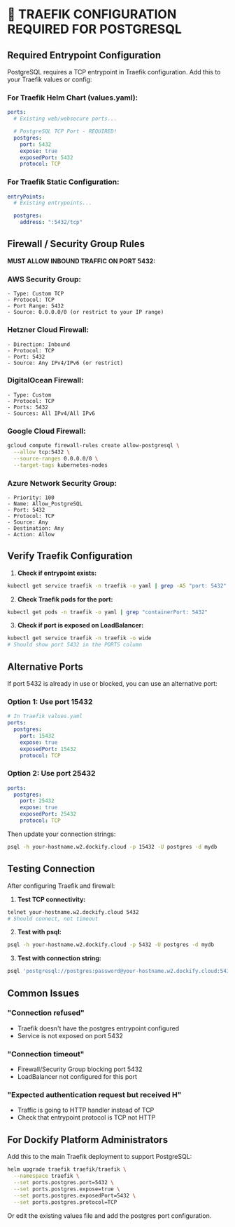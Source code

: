 # 🚨 TRAEFIK CONFIGURATION REQUIRED FOR POSTGRESQL

## Required Entrypoint Configuration

PostgreSQL requires a TCP entrypoint in Traefik configuration. Add this to your Traefik values or config:

### For Traefik Helm Chart (values.yaml):
```yaml
ports:
  # Existing web/websecure ports...

  # PostgreSQL TCP Port - REQUIRED!
  postgres:
    port: 5432
    expose: true
    exposedPort: 5432
    protocol: TCP
```

### For Traefik Static Configuration:
```yaml
entryPoints:
  # Existing entrypoints...

  postgres:
    address: ":5432/tcp"
```

## Firewall / Security Group Rules

**MUST ALLOW INBOUND TRAFFIC ON PORT 5432:**

### AWS Security Group:
```
- Type: Custom TCP
- Protocol: TCP
- Port Range: 5432
- Source: 0.0.0.0/0 (or restrict to your IP range)
```

### Hetzner Cloud Firewall:
```
- Direction: Inbound
- Protocol: TCP
- Port: 5432
- Source: Any IPv4/IPv6 (or restrict)
```

### DigitalOcean Firewall:
```
- Type: Custom
- Protocol: TCP
- Ports: 5432
- Sources: All IPv4/All IPv6
```

### Google Cloud Firewall:
```bash
gcloud compute firewall-rules create allow-postgresql \
  --allow tcp:5432 \
  --source-ranges 0.0.0.0/0 \
  --target-tags kubernetes-nodes
```

### Azure Network Security Group:
```
- Priority: 100
- Name: Allow_PostgreSQL
- Port: 5432
- Protocol: TCP
- Source: Any
- Destination: Any
- Action: Allow
```

## Verify Traefik Configuration

1. **Check if entrypoint exists:**
```bash
kubectl get service traefik -n traefik -o yaml | grep -A5 "port: 5432"
```

2. **Check Traefik pods for the port:**
```bash
kubectl get pods -n traefik -o yaml | grep "containerPort: 5432"
```

3. **Check if port is exposed on LoadBalancer:**
```bash
kubectl get service traefik -n traefik -o wide
# Should show port 5432 in the PORTS column
```

## Alternative Ports

If port 5432 is already in use or blocked, you can use an alternative port:

### Option 1: Use port 15432
```yaml
# In Traefik values.yaml
ports:
  postgres:
    port: 15432
    expose: true
    exposedPort: 15432
    protocol: TCP
```

### Option 2: Use port 25432
```yaml
ports:
  postgres:
    port: 25432
    expose: true
    exposedPort: 25432
    protocol: TCP
```

Then update your connection strings:
```bash
psql -h your-hostname.w2.dockify.cloud -p 15432 -U postgres -d mydb
```

## Testing Connection

After configuring Traefik and firewall:

1. **Test TCP connectivity:**
```bash
telnet your-hostname.w2.dockify.cloud 5432
# Should connect, not timeout
```

2. **Test with psql:**
```bash
psql -h your-hostname.w2.dockify.cloud -p 5432 -U postgres -d mydb
```

3. **Test with connection string:**
```bash
psql 'postgresql://postgres:password@your-hostname.w2.dockify.cloud:5432/mydb?sslmode=disable'
```

## Common Issues

### "Connection refused"
- Traefik doesn't have the postgres entrypoint configured
- Service is not exposed on port 5432

### "Connection timeout"
- Firewall/Security Group blocking port 5432
- LoadBalancer not configured for this port

### "Expected authentication request but received H"
- Traffic is going to HTTP handler instead of TCP
- Check that entrypoint protocol is TCP not HTTP

## For Dockify Platform Administrators

Add this to the main Traefik deployment to support PostgreSQL:

```bash
helm upgrade traefik traefik/traefik \
  --namespace traefik \
  --set ports.postgres.port=5432 \
  --set ports.postgres.expose=true \
  --set ports.postgres.exposedPort=5432 \
  --set ports.postgres.protocol=TCP
```

Or edit the existing values file and add the postgres port configuration.